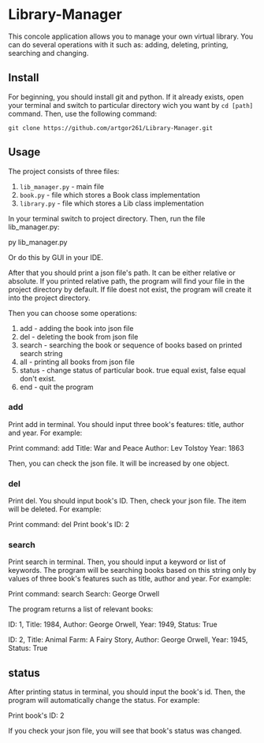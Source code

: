 # Library-Manager

This concole application allows you to manage your own virtual library. You can do several operations with it such as: adding, deleting, printing, searching and changing.

## Install

For beginning, you should install git and python. If it already exists, open your terminal and switch to particular directory wich you want by `cd [path]` command. Then, use the following command:

`git clone https://github.com/artgor261/Library-Manager.git`

## Usage

The project consists of three files: 

1. `lib_manager.py` - main file
2. `book.py` - file which stores a Book class implementation
3. `library.py` - file which stores a Lib class implementation

In your terminal switch to project directory. Then, run the file lib_manager.py:

py lib_manager.py

Or do this by GUI in your IDE.

After that you should print a json file's path. It can be either relative or absolute. If you printed relative path, the program will find your file in the project directory by default. If file doest not exist, the program will create it into the project directory.

Then you can choose some operations:

1) add - adding the book into json file
2) del - deleting the book from json file
3) search - searching the book or sequence of books based on printed search string
4) all - printing all books from json file
5) status - change status of particular book. true equal exist, false equal don't exist.
6) end - quit the program

### add

Print add in terminal. You should input three book's features: title, author and year. For example:

Print command: add
Title: War and Peace
Author: Lev Tolstoy
Year: 1863

Then, you can check the json file. It will be increased by one object.

### del

Print del. You should input book's ID. Then, check your json file. The item will be deleted. For example:

Print command: del
Print book's ID: 2

### search

Print search in terminal. Then, you should input a keyword or list of keywords. The program will be searching books based on this string only by values of three book's features such as title, author and year. For example:

Print command: search
Search: George Orwell

The program returns a list of relevant books:

ID: 1,
Title: 1984,
Author: George Orwell,
Year: 1949,
Status: True


ID: 2,
Title: Animal Farm: A Fairy Story,
Author: George Orwell,
Year: 1945,
Status: True

## status

After printing status in terminal, you should input the book's id. Then, the program will automatically change the status. For example:

Print book's ID: 2

If you check your json file, you will see that book's status was changed.










